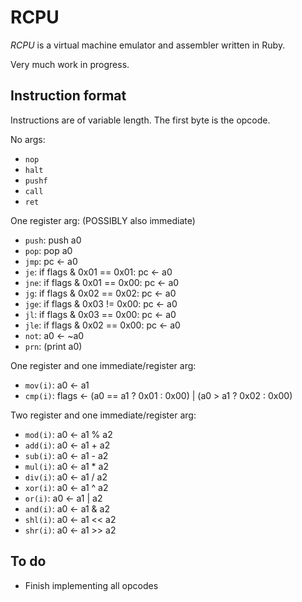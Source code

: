 # RCPU

_RCPU_ is a virtual machine emulator and assembler written in Ruby.

Very much work in progress.

## Instruction format

Instructions are of variable length. The first byte is the opcode.

No args:

* `nop`
* `halt`
* `pushf`
* `call`
* `ret`

One register arg: (POSSIBLY also immediate)

* `push`: push a0
* `pop`:  pop a0
* `jmp`:  pc ← a0
* `je`:   if flags & 0x01 == 0x01: pc ← a0
* `jne`:  if flags & 0x01 == 0x00: pc ← a0
* `jg`:   if flags & 0x02 == 0x02: pc ← a0
* `jge`:  if flags & 0x03 != 0x00: pc ← a0
* `jl`:   if flags & 0x03 == 0x00: pc ← a0
* `jle`:  if flags & 0x02 == 0x00: pc ← a0
* `not`:  a0 ← ~a0
* `prn`:  (print a0)

One register and one immediate/register arg:

* `mov(i)`: a0 ← a1
* `cmp(i)`: flags ← (a0 == a1 ? 0x01 : 0x00) | (a0 > a1 ? 0x02 : 0x00)

Two register and one immediate/register arg:

* `mod(i)`: a0 ← a1 % a2
* `add(i)`: a0 ← a1 + a2
* `sub(i)`: a0 ← a1 - a2
* `mul(i)`: a0 ← a1 * a2
* `div(i)`: a0 ← a1 / a2
* `xor(i)`: a0 ← a1 ^ a2
* `or(i)`:  a0 ← a1 | a2
* `and(i)`: a0 ← a1 & a2
* `shl(i)`: a0 ← a1 << a2
* `shr(i)`: a0 ← a1 >> a2

## To do

* Finish implementing all opcodes
